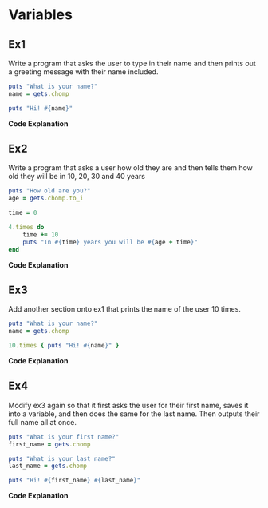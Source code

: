 # Variables

## Ex1

Write a program that asks the user to type in their name and then prints out a greeting message with their name included.

```ruby
puts "What is your name?"
name = gets.chomp

puts "Hi! #{name}"
```

**Code Explanation**


## Ex2

Write a program that asks a user how old they are and then tells them how old they will be in 10, 20, 30 and 40 years

```ruby
puts "How old are you?"
age = gets.chomp.to_i

time = 0

4.times do
	time += 10
	puts "In #{time} years you will be #{age + time}"
end
```

**Code Explanation**

## Ex3

Add another section onto ex1 that prints the name of the user 10 times.

```ruby
puts "What is your name?"
name = gets.chomp

10.times { puts "Hi! #{name}" }
```

**Code Explanation**


## Ex4

Modify ex3 again so that it first asks the user for their first name, saves it into a variable, and then does the same for the last name. Then outputs their full name all at once.

```ruby
puts "What is your first name?"
first_name = gets.chomp

puts "What is your last name?"
last_name = gets.chomp

puts "Hi! #{first_name} #{last_name}"
```

**Code Explanation**



